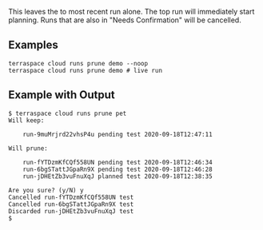 This leaves the to most recent run alone. The top run will immediately start planning. Runs that are also in "Needs Confirmation" will be cancelled.

## Examples

    terraspace cloud runs prune demo --noop
    terraspace cloud runs prune demo # live run

## Example with Output

    $ terraspace cloud runs prune pet
    Will keep:

        run-9muMrjrd22vhsP4u pending test 2020-09-18T12:47:11

    Will prune:

        run-fYTDzmKfCQf558UN pending test 2020-09-18T12:46:34
        run-6bgSTattJGpaRn9X pending test 2020-09-18T12:46:28
        run-jDHEtZb3vuFnuXqJ planned test 2020-09-18T12:38:35

    Are you sure? (y/N) y
    Cancelled run-fYTDzmKfCQf558UN test
    Cancelled run-6bgSTattJGpaRn9X test
    Discarded run-jDHEtZb3vuFnuXqJ test
    $